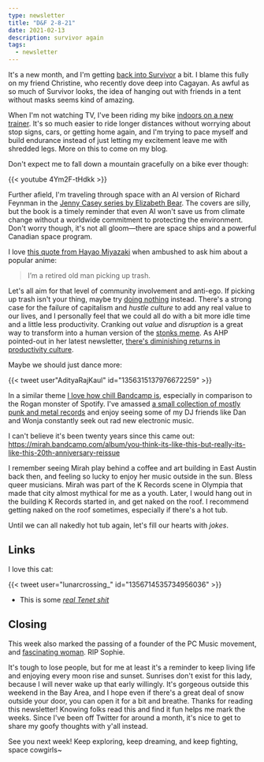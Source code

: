 ```yaml
---
type: newsletter
title: "D&F 2-8-21"
date: 2021-02-13
description: survivor again 
tags:
  - newsletter
---
```


It's a new month, and I'm getting [back into Survivor](/posts/2020-06-12-stoked-on-survivor/) a bit. I blame this fully on my friend Christine, who recently dove deep into Cagayan. As awful as so much of Survivor looks, the idea of hanging out with friends in a tent without masks seems kind of amazing.

When I'm not watching TV, I've been riding my bike [indoors on a new trainer](https://www.wahoofitness.com/devices/bike-trainers/kickr-core). It's so much easier to ride longer distances without worrying about stop signs, cars, or getting home again, and I'm trying to pace myself and build endurance instead of just letting my excitement leave me with shredded legs. More on this to come on my blog.

Don't expect me to fall down a mountain gracefully on a bike ever though:

{{< youtube 4Ym2F-tHdkk >}}

Further afield, I'm traveling through space with an AI version of Richard Feynman in the [Jenny Casey series by Elizabeth Bear](https://en.wikipedia.org/wiki/Hammered_(Bear_novel)). The covers are silly, but the book is a timely reminder that even AI won't save us from climate change without a worldwide commitment to protecting the environment. Don't worry though, it's not all gloom—there are space ships and a powerful Canadian space program.

I love [this quote from Hayao Miyazaki](https://japantoday.com/category/entertainment/hayao-miyazaki-asked-while-picking-up-trash-on-street-for-opinions-on-demon-slayer) when ambushed to ask him about a popular anime:

>I’m a retired old man picking up trash.

Let's all aim for that level of community involvement and anti-ego. If picking up trash isn't your thing, maybe try [doing nothing](https://newrepublic.com/article/161106/defense-nothing) instead. There's a strong case for the failure of capitalism and _hustle culture_ to add any real value to our lives, and I personally feel that we could all do with a bit more idle time and a little less productivity. Cranking out _value_ and _disruption_ is a great way to transform into a human version of the [stonks meme](https://youtooz.com/products/stonks). As AHP pointed-out in her latest newsletter, [there's diminishing returns in productivity culture](https://email.mg2.substack.com/c/eJxVktuOmzAQhp8m3AX5gDlccNEmmy1RYJXuJmmuENgDOAHDgkkKT183qVpVsj3SzPwa6_-GZxrKtp_Crh209ftJ9dRBqOA-1KA19NY4QJ9KEZKAIc_1LBE6AvvMt-SQFj1Ak8k61P0IVjfmteSZlq16CByGrCrEBWMFdrlgHCgKPOyB6wdUIBQUfoaC59RsFBIUhxBu0E-tAqsOK627YUG_LMjGnEwpqKAGZQ9jPuiMX23eNqbQmasrWArZSCWHSqpy2YMeezUs22LZ9a0YuZY3qacF3ej2CmpB1zBtMSfH6Qepr9Glnd4-DvdkPtPdanvPaYL-5Of48sKSeY-T97vMThtkcj-Ty8uUrEsUXyJi-jtOY_kmt3dxinR82eN4FQ2RSvBZRm6kvt443WveHKsz_d7lxJHF3n6NP7_tDsHqMM7X7fGYrKb6s1-_sp063ffzRFgcnD-Kcj7HxuiQIIIRQQwh7DJsY9sF4Xs-wohRlyGOCwLI5wwHiLo5ZXzhoKYk_zll9SHzqfAcl5nqP8CDXQCIXKpHk2GYmtiMytiVgsryGsQTr34uyQN4WoKC3iyPSDMdYhcTx3cIcX1CnzwNf0pw4DmMWeYXojUqFf5l-Aul6NQH). 

Maybe we should just dance more:

{{< tweet user"AdityaRajKaul" id="1356315137976672259" >}}

In a similar theme [I love how chill Bandcamp is](https://www.npr.org/2020/08/19/903547253/a-tale-of-two-ecosystems-on-bandcamp-spotify-and-the-wide-open-future), especially in comparison to the Rogan monster of Spotify. I've amassed [a small collection of mostly punk and metal records](https://bandcamp.com/brookshelley) and enjoy seeing some of my DJ friends like Dan and Wonja constantly seek out rad new electronic music. 

I can't believe it's been twenty years since this came out: https://mirah.bandcamp.com/album/you-think-its-like-this-but-really-its-like-this-20th-anniversary-reissue

I remember seeing Mirah play behind a coffee and art building in East Austin back then, and feeling so lucky to enjoy her music outside in the sun. Bless queer musicians. Mirah was part of the K Records scene in Olympia that made that city almost mythical for me as a youth. Later, I would hang out in the building K Records started in, and get naked on the roof. I recommend getting naked on the roof sometimes, especially if there's a hot tub.

Until we can all nakedly hot tub again, let's fill our hearts with _jokes_.

## Links

I love this cat:

{{< tweet user="lunarcrossing_" id="1356714535734956036" >}}

- This is some _[real Tenet shit](https://www.nytimes.com/2016/05/29/arts/design/one-of-the-worlds-greatest-art-collections-hides-behind-this-fence.html)_

## Closing

This week also marked the passing of a founder of the PC Music movement, and [fascinating woman](https://www.vulture.com/article/sophie-obituary.html). RIP Sophie.

It's tough to lose people, but for me at least it's a reminder to keep living life and enjoying every moon rise and sunset. Sunrises don't exist for this lady, because I will never wake up that early willingly. It's gorgeous outside this weekend in the Bay Area, and I hope even if there's a great deal of snow outside your door, you can open it for a bit and breathe. Thanks for reading this newsletter! Knowing folks read this and find it fun helps me mark the weeks. Since I've been off Twitter for around a month, it's nice to get to share my goofy thoughts with y'all instead. 

See you next week! Keep exploring, keep dreaming, and keep fighting, space cowgirls~